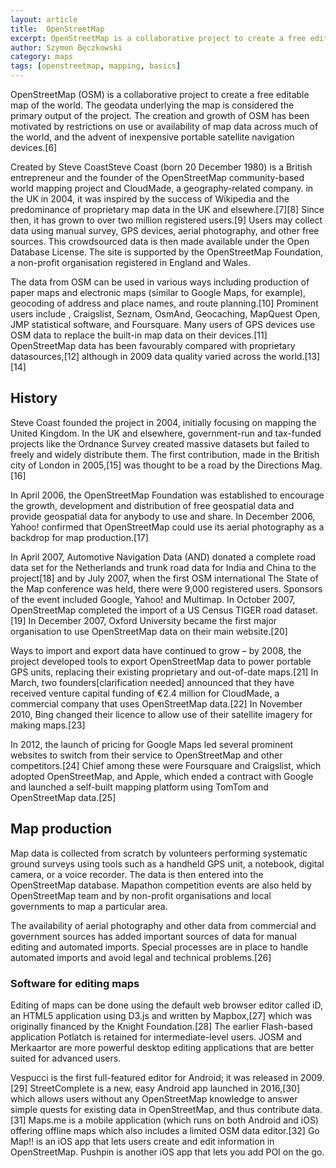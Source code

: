 ```yaml
---
layout: article
title:  OpenStreetMap
excerpt: OpenStreetMap is a collaborative project to create a free editable map of the world.
author: Szymon Bęczkowski
category: maps
tags: [openstreetmap, mapping, basics]
---
```


OpenStreetMap (OSM) is a collaborative project to create a free editable map of the world. The geodata underlying the map is considered the primary output of the project. The creation and growth of OSM has been motivated by restrictions on use or availability of map data across much of the world, and the advent of inexpensive portable satellite navigation devices.[6]

Created by Steve Coast<span class="marginnote">Steve Coast (born 20 December 1980) is a British entrepreneur and the founder of the OpenStreetMap community-based world mapping project and CloudMade, a geography-related company.</span> in the UK in 2004, it was inspired by the success of Wikipedia and the predominance of proprietary map data in the UK and elsewhere.[7][8] Since then, it has grown to over two million registered users.[9] Users may collect data using manual survey, GPS devices, aerial photography, and other free sources. This crowdsourced data is then made available under the Open Database License. The site is supported by the OpenStreetMap Foundation, a non-profit organisation registered in England and Wales.

The data from OSM can be used in various ways including production of paper maps and electronic maps (similar to Google Maps, for example), geocoding of address and place names, and route planning.[10] Prominent users include , Craigslist, Seznam, OsmAnd, Geocaching, MapQuest Open, JMP statistical software, and Foursquare. Many users of GPS devices use OSM data to replace the built-in map data on their devices.[11] OpenStreetMap data has been favourably compared with proprietary datasources,[12] although in 2009 data quality varied across the world.[13][14]

## History

Steve Coast founded the project in 2004, initially focusing on mapping the United Kingdom. In the UK and elsewhere, government-run and tax-funded projects like the Ordnance Survey created massive datasets but failed to freely and widely distribute them. The first contribution, made in the British city of London in 2005,[15] was thought to be a road by the Directions Mag.[16]

In April 2006, the OpenStreetMap Foundation was established to encourage the growth, development and distribution of free geospatial data and provide geospatial data for anybody to use and share. In December 2006, Yahoo! confirmed that OpenStreetMap could use its aerial photography as a backdrop for map production.[17]

In April 2007, Automotive Navigation Data (AND) donated a complete road data set for the Netherlands and trunk road data for India and China to the project[18] and by July 2007, when the first OSM international The State of the Map conference was held, there were 9,000 registered users. Sponsors of the event included Google, Yahoo! and Multimap. In October 2007, OpenStreetMap completed the import of a US Census TIGER road dataset.[19] In December 2007, Oxford University became the first major organisation to use OpenStreetMap data on their main website.[20]

Ways to import and export data have continued to grow – by 2008, the project developed tools to export OpenStreetMap data to power portable GPS units, replacing their existing proprietary and out-of-date maps.[21] In March, two founders[clarification needed] announced that they have received venture capital funding of €2.4 million for CloudMade, a commercial company that uses OpenStreetMap data.[22] In November 2010, Bing changed their licence to allow use of their satellite imagery for making maps.[23]

In 2012, the launch of pricing for Google Maps led several prominent websites to switch from their service to OpenStreetMap and other competitors.[24] Chief among these were Foursquare and Craigslist, which adopted OpenStreetMap, and Apple, which ended a contract with Google and launched a self-built mapping platform using TomTom and OpenStreetMap data.[25]

## Map production

Map data is collected from scratch by volunteers performing systematic ground surveys using tools such as a handheld GPS unit, a notebook, digital camera, or a voice recorder. The data is then entered into the OpenStreetMap database. Mapathon competition events are also held by OpenStreetMap team and by non-profit organisations and local governments to map a particular area.

The availability of aerial photography and other data from commercial and government sources has added important sources of data for manual editing and automated imports. Special processes are in place to handle automated imports and avoid legal and technical problems.[26]

### Software for editing maps

Editing of maps can be done using the default web browser editor called iD, an HTML5 application using D3.js and written by Mapbox,[27] which was originally financed by the Knight Foundation.[28] The earlier Flash-based application Potlatch is retained for intermediate-level users. JOSM and Merkaartor are more powerful desktop editing applications that are better suited for advanced users.

Vespucci is the first full-featured editor for Android; it was released in 2009.[29] StreetComplete is a new, easy Android app launched in 2016,[30] which allows users without any OpenStreetMap knowledge to answer simple quests for existing data in OpenStreetMap, and thus contribute data.[31] Maps.me is a mobile application (which runs on both Android and iOS) offering offline maps which also includes a limited OSM data editor.[32] Go Map!! is an iOS app that lets users create and edit information in OpenStreetMap. Pushpin is another iOS app that lets you add POI on the go.